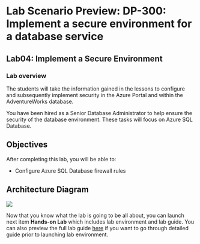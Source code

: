 # Lab Scenario Preview: DP-300: Implement a secure environment for a database service 

## Lab04: Implement a Secure Environment

### Lab overview

The students will take the information gained in the lessons to configure and subsequently implement security in the Azure Portal and within the AdventureWorks database.

You have been hired as a Senior Database Administrator to help ensure the security of the database environment. These tasks will focus on Azure SQL Database.

## Objectives

After completing this lab, you will be able to:

- Configure Azure SQL Database firewall rules

## Architecture Diagram

![](../images/)

Now that you know what the lab is going to be all about, you can launch next item **Hands-on Lab** which includes lab environment and lab guide. You can also preview the full lab guide [here](https://experience.cloudlabs.ai/#/labguidepreview/00068343-31b8-4f27-8350-b596bf6570b1) if you want to go through detailed guide prior to launching lab environment.  